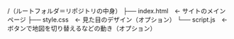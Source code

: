 /（ルートフォルダ＝リポジトリの中身）
├── index.html　← サイトのメインページ
├── style.css　← 見た目のデザイン（オプション）
└── script.js　← ボタンで地図を切り替えるなどの動き（オプション）
